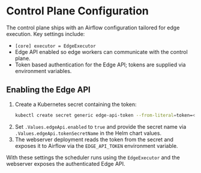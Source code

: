 # Control Plane Configuration

The control plane ships with an Airflow configuration tailored for edge execution.
Key settings include:

- `[core] executor = EdgeExecutor`
- Edge API enabled so edge workers can communicate with the control plane.
- Token based authentication for the Edge API; tokens are supplied via environment variables.

## Enabling the Edge API

1. Create a Kubernetes secret containing the token:
   ```bash
   kubectl create secret generic edge-api-token --from-literal=token=<token>
   ```
2. Set `.Values.edgeApi.enabled` to `true` and provide the secret name via
   `.Values.edgeApi.tokenSecretName` in the Helm chart values.
3. The webserver deployment reads the token from the secret and exposes it to
   Airflow via the `EDGE_API_TOKEN` environment variable.

With these settings the scheduler runs using the `EdgeExecutor` and the webserver
exposes the authenticated Edge API.
